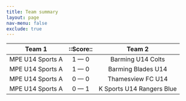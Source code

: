 ```yaml
---
title: Team summary
layout: page
nav-menu: false
exclude: true
---
```




|      Team 1      |  ::Score::  |          Team 2           |
|:----------------:|:-----------:|:-------------------------:|
| MPE U14 Sports A | 1 &mdash; 0 |     Barming U14 Colts     |
| MPE U14 Sports A | 1 &mdash; 0 |    Barming Blades U14     |
| MPE U14 Sports A | 0 &mdash; 0 |     Thamesview FC U14     |
| MPE U14 Sports A | 0 &mdash; 1 | K Sports U14 Rangers Blue |

 <br /><br /><br />